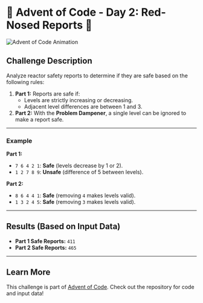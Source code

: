 # 🎄 Advent of Code - Day 2: Red-Nosed Reports 🎄

![Advent of Code Animation](https://media.giphy.com/media/l2SpQfeZUSg8sVdv2/giphy.gif)

## Challenge Description

Analyze reactor safety reports to determine if they are safe based on the following rules:

1. **Part 1:** Reports are safe if:
    - Levels are strictly increasing or decreasing.
    - Adjacent level differences are between 1 and 3.
2. **Part 2:** With the **Problem Dampener**, a single level can be ignored to make a report safe.

---

### Example

**Part 1:**

-   `7 6 4 2 1`: **Safe** (levels decrease by 1 or 2).
-   `1 2 7 8 9`: **Unsafe** (difference of 5 between levels).

**Part 2:**

-   `8 6 4 4 1`: **Safe** (removing `4` makes levels valid).
-   `1 3 2 4 5`: **Safe** (removing `3` makes levels valid).

---

## Results (Based on Input Data)

-   **Part 1 Safe Reports:** `411`
-   **Part 2 Safe Reports:** `465`

---

## Learn More

This challenge is part of [Advent of Code](https://adventofcode.com/). Check out the repository for code and input data!
